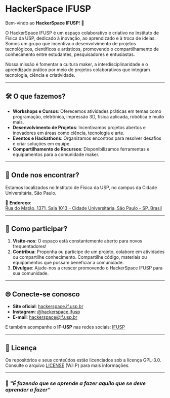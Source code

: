 # HackerSpace IFUSP

Bem-vindo ao **HackerSpace IFUSP**! 🚀

O HackerSpace IFUSP é um espaço colaborativo e criativo no Instituto de Física da USP, dedicado à inovação, ao aprendizado e à troca de ideias. Somos um grupo que incentiva o desenvolvimento de projetos tecnológicos, científicos e artísticos, promovendo o compartilhamento de conhecimento entre estudantes, pesquisadores e entusiastas.

Nossa missão é fomentar a cultura maker, a interdisciplinaridade e o aprendizado prático por meio de projetos colaborativos que integram tecnologia, ciência e criatividade.

---

## 🛠️ **O que fazemos?**
- **Workshops e Cursos**: Oferecemos atividades práticas em temas como programação, eletrônica, impressão 3D, física aplicada, robótica e muito mais.
- **Desenvolvimento de Projetos**: Incentivamos projetos abertos e inovadores em áreas como ciência, tecnologia e arte.
- **Eventos e Hackathons**: Organizamos encontros para resolver desafios e criar soluções em equipe.
- **Compartilhamento de Recursos**: Disponibilizamos ferramentas e equipamentos para a comunidade maker.

---

## 🚪 **Onde nos encontrar?**
Estamos localizados no Instituto de Física da USP, no campus da Cidade Universitária, São Paulo.

📍 **Endereço**:  
[Rua do Matão, 1371, Sala 1013 – Cidade Universitária, São Paulo - SP, Brasil](https://maps.app.goo.gl/VgFp1DP7tM6E9N6J6)

---

## 📆 **Como participar?**
1. **Visite-nos**: O espaço está constantemente aberto para novos frequentadores!
2. **Contribua**: Proponha ou participe de um projeto, colabore em atividades ou compartilhe conhecimento. Compartilhe código, materiais ou equipamentos que possam beneficiar a comunidade.
3. **Divulgue**: Ajude-nos a crescer promovendo o HackerSpace IFUSP para sua comunidade.

---

## 🌐 **Conecte-se conosco**
- **Site oficial**: [hackerspace.if.usp.br](https://hackersp.if.usp.br)  
- **Instagram**: [@hackerspace.ifusp](https://instagram.com/hackerspace.ifusp)  
- **E-mail**: hackerspace@if.usp.br

E também acompanhe o **IF-USP** nas redes sociais: [IFUSP](linktr.ee/fisicaUSP)

---

## 📝 **Licença**
Os repositórios e seus conteúdos estão licenciados sob a licença GPL-3.0. Consulte o arquivo [LICENSE](../LICENSE) (W.I.P) para mais informações.

---

### 👾 _"É fazendo que se aprende a fazer aquilo que se deve aprender a fazer"_
